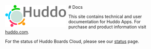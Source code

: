 <img src="/assets/images/huddo-logo-72.png" style="float:left;margin-right:8px;margin-top:2px;" alt="Huddo Suite" width="200" />
# Docs

This site contains technical and user documentation for Huddo Apps. For purchase and product information visit [huddo.com](https://www.huddo.com).

For the status of Huddo Boards Cloud, please see our [status](status) page.

